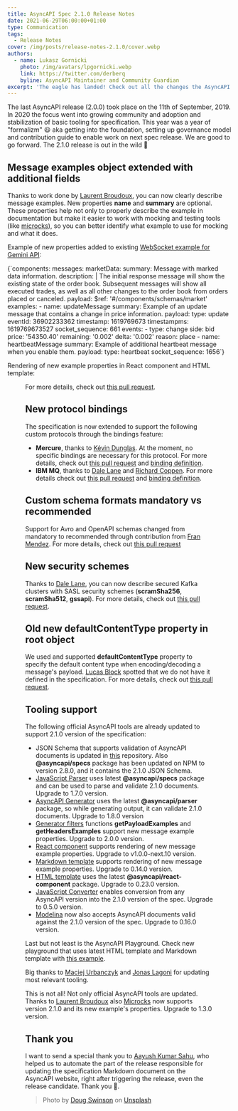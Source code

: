 ```yaml
---
title: AsyncAPI Spec 2.1.0 Release Notes
date: 2021-06-29T06:00:00+01:00
type: Communication
tags:
  - Release Notes
cover: /img/posts/release-notes-2.1.0/cover.webp
authors:
  - name: Lukasz Gornicki
    photo: /img/avatars/lpgornicki.webp
    link: https://twitter.com/derberq
    byline: AsyncAPI Maintainer and Community Guardian
excerpt: 'The eagle has landed! Check out all the changes the AsyncAPI specification introduces in the new v2.1.0 release'
---
```


The last AsyncAPI release (2.0.0) took place on the 11th of September, 2019. In 2020 the focus went into growing community and adoption and stabilization of basic tooling for specification. This year was a year of "formalizm" 😃 aka getting into the foundation, setting up governance model and contribution guide to enable work on next spec release. We are good to go forward. The 2.1.0 release is out in the wild 🎉

## Message examples object extended with additional fields

Thanks to work done by [Laurent Broudoux](https://github.com/lbroudoux), you can now clearly describe message examples. New properties **name** and **summary** are optional. These properties help not only to properly describe the example in documentation but make it easier to work with mocking and testing tools (like [microcks](https://microcks.io/)), so you can better identify what example to use for mocking and what it does.

Example of new properties added to existing [WebSocket example for Gemini API](https://github.com/asyncapi/spec/blob/v2.1.0/examples/websocket-gemini.yml):

<CodeBlock highlightedLines={[10,11,25,26]}>
{`components:
  messages:
    marketData:
      summary: Message with marked data information.
      description: |
        The initial response message will show the existing state of the order book. Subsequent messages will show all executed trades, as well as all other changes to the order book from orders placed or canceled.
      payload:
        $ref: '#/components/schemas/market'
      examples:
        - name: updateMessage
          summary: Example of an update message that contains a change in price information.
          payload:
            type: update
            eventId: 36902233362
            timestamp: 1619769673
            timestampms: 1619769673527
            socket_sequence: 661
            events:
              - type: change
                side: bid
                price: '54350.40'
                remaining: '0.002'
                delta: '0.002'
                reason: place
        - name: heartbeatMessage
          summary: Example of additional heartbeat message when you enable them. 
          payload:
            type: heartbeat
            socket_sequence: 1656`}
</CodeBlock>

Rendering of new example properties in React component and HTML template:

<Figure
  src="/img/posts/release-notes-2.1.0/ui.webp"
/>

For more details, check out [this pull request](https://github.com/asyncapi/spec/pull/534).

## New protocol bindings

The specification is now extended to support the following custom protocols through the bindings feature:
- **Mercure**, thanks to [Kévin Dunglas](https://github.com/dunglas). At the moment, no specific bindings are necessary for this protocol. For more details, check out [this pull request](https://github.com/asyncapi/spec/pull/278) and [binding definition](https://github.com/asyncapi/bindings/tree/master/mercure).
- **IBM MQ**, thanks to [Dale Lane](https://github.com/dalelane) and [Richard Coppen](https://github.com/rcoppen). For more details check out [this pull request](https://github.com/asyncapi/spec/pull/537) and [binding definition](https://github.com/asyncapi/bindings/tree/master/ibmmq).

## Custom schema formats mandatory vs recommended

Support for Avro and OpenAPI schemas changed from mandatory to recommended through contribution from [Fran Mendez](https://github.com/fmvilas). For more details, check out [this pull request](https://github.com/asyncapi/spec/pull/289)

## New security schemes

Thanks to [Dale Lane](https://github.com/dalelane), you can now describe secured Kafka clusters with SASL security schemes (**scramSha256**, **scramSha512**, **gssapi**). For more details, check out [this pull request](https://github.com/asyncapi/spec/pull/502).

## Old new defaultContentType property in root object

We used and supported **defaultContentType** property to specify the default content type when encoding/decoding a message's payload. [Lucas Block](https://github.com/BlockLucas) spotted that we do not have it defined in the specification. For more details, check out [this pull request](https://github.com/asyncapi/spec/pull/419).

## Tooling support

The following official AsyncAPI tools are already updated to support 2.1.0 version of the specification:
- JSON Schema that supports validation of AsyncAPI documents is updated in [this](https://github.com/asyncapi/asyncapi-node) repository. Also **@asyncapi/specs** package has been updated on NPM to version 2.8.0, and it contains the 2.1.0 JSON Schema.
- [JavaScript Parser](https://github.com/asyncapi/parser-js/) uses latest **@asyncapi/specs** package and can be used to parse and validate 2.1.0 documents. Upgrade to 1.7.0 version.
- [AsyncAPI Generator](https://github.com/asyncapi/generator/) uses the latest **@asyncapi/parser** package, so while generating output, it can validate 2.1.0 documents. Upgrade to 1.8.0 version
- [Generator filters](https://github.com/asyncapi/generator-filters) functions **getPayloadExamples** and **getHeadersExamples** support new message example properties. Upgrade to 2.0.0 version.
- [React component](https://github.com/asyncapi/asyncapi-react/) supports rendering of new message example properties. Upgrade to v1.0.0-next.10 version.
- [Markdown template](https://github.com/asyncapi/markdown-template) supports rendering of new message example properties. Upgrade to 0.14.0 version.
- [HTML template](https://github.com/asyncapi/html-template) uses the latest **@asyncapi/react-component** package. Upgrade to 0.23.0 version.
- [JavaScript Converter](https://github.com/asyncapi/converter-js/) enables conversion from any AsyncAPI version into the 2.1.0 version of the spec. Upgrade to 0.5.0 version.
- [Modelina](https://github.com/asyncapi/modelina) now also accepts AsyncAPI documents valid against the 2.1.0 version of the spec. Upgrade to 0.16.0 version.


Last but not least is the AsyncAPI Playground. Check new playground that uses latest HTML template and Markdown template with [this example](https://playground.asyncapi.io/?url=https://raw.githubusercontent.com/asyncapi/spec/v2.1.0/examples/websocket-gemini.yml).

Big thanks to [Maciej Urbanczyk](https://github.com/magicmatatjahu) and [Jonas Lagoni](https://github.com/jonaslagoni/) for updating most relevant tooling.

This is not all! Not only official AsyncAPI tools are updated. Thanks to [Laurent Broudoux](https://github.com/lbroudoux) also [Microcks](https://microcks.io/) now supports version 2.1.0 and its new example's properties. Upgrade to 1.3.0 version.

## Thank you

I want to send a special thank you to [Aayush Kumar Sahu](https://github.com/aayushmau5), who helped us to automate the part of the release responsible for updating the specification Markdown document on the AsyncAPI website, right after triggering the release, even the release candidate. Thank you :bow:.

> Photo by <a href="https://unsplash.com/@dougswinson?utm_source=unsplash&utm_medium=referral&utm_content=creditCopyText">Doug Swinson</a> on <a href="https://unsplash.com/s/photos/landing-eagle?utm_source=unsplash&utm_medium=referral&utm_content=creditCopyText">Unsplash</a>